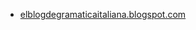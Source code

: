 * [elblogdegramaticaitaliana.blogspot.com](https://elblogdegramaticaitaliana.blogspot.com/2013/12/los-acentos-en-italiano-cuando-llevan.html)
